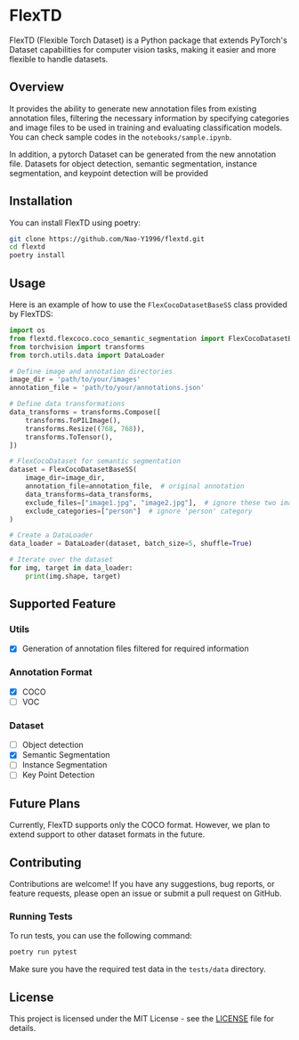# FlexTD

FlexTD (Flexible Torch Dataset) is a Python package that extends PyTorch's Dataset capabilities for computer vision
tasks, making it easier and more flexible to handle datasets.

## Overview

It provides the ability to generate new annotation files from existing annotation files, filtering the necessary
information by specifying categories and image files to be used in training and evaluating classification models.
You can check sample codes in the `notebooks/sample.ipynb`.

In addition, a pytorch Dataset can be generated from the new annotation file.
Datasets for object detection, semantic segmentation, instance segmentation, and keypoint detection will be provided

## Installation

You can install FlexTD using poetry:

```bash
git clone https://github.com/Nao-Y1996/flextd.git
cd flextd
poetry install
```

## Usage

Here is an example of how to use the `FlexCocoDatasetBaseSS` class provided by FlexTDS:

```python
import os
from flextd.flexcoco.coco_semantic_segmentation import FlexCocoDatasetBaseSS
from torchvision import transforms
from torch.utils.data import DataLoader

# Define image and annotation directories
image_dir = 'path/to/your/images'
annotation_file = 'path/to/your/annotations.json'

# Define data transformations
data_transforms = transforms.Compose([
    transforms.ToPILImage(),
    transforms.Resize((768, 768)),
    transforms.ToTensor(),
])

# FlexCocoDataset for semantic segmentation
dataset = FlexCocoDatasetBaseSS(
    image_dir=image_dir,
    annotation_file=annotation_file,  # original annotation
    data_transforms=data_transforms,
    exclude_files=["image1.jpg", "image2.jpg"],  # ignore these two images
    exclude_categories=["person"]  # ignore 'person' category
)

# Create a DataLoader
data_loader = DataLoader(dataset, batch_size=5, shuffle=True)

# Iterate over the dataset
for img, target in data_loader:
    print(img.shape, target)
```

## Supported Feature

### Utils

- [x] Generation of annotation files filtered for required information

### Annotation Format

- [x] COCO
- [ ] VOC

### Dataset

- [ ] Object detection
- [x] Semantic Segmentation
- [ ] Instance Segmentation
- [ ] Key Point Detection

## Future Plans

Currently, FlexTD supports only the COCO format.
However, we plan to extend support to other dataset formats in the future.

## Contributing

Contributions are welcome!
If you have any suggestions, bug reports, or feature requests, please open an issue or submit a pull request on GitHub.

### Running Tests

To run tests, you can use the following command:

```bash
poetry run pytest
```

Make sure you have the required test data in the `tests/data` directory.

## License

This project is licensed under the MIT License - see the [LICENSE](LICENSE) file for details.
